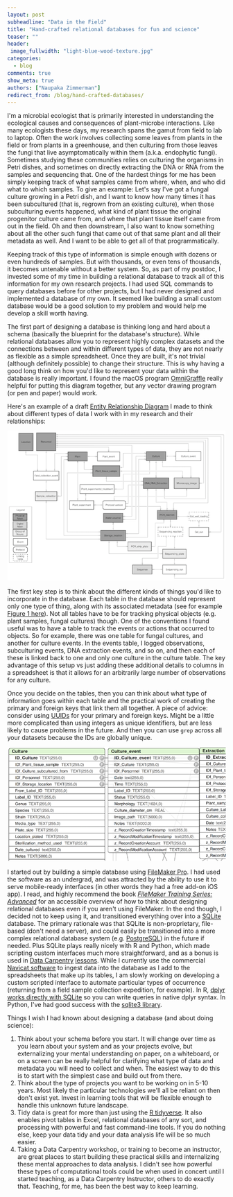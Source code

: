 ```yaml
---
layout: post
subheadline: "Data in the Field"
title: "Hand-crafted relational databases for fun and science"
teaser: ""
header:
 image_fullwidth: "light-blue-wood-texture.jpg"
categories:
  - blog
comments: true
show_meta: true
authors: ["Naupaka Zimmerman"]
redirect_from: /blog/hand-crafted-databases/
---
```


I'm a microbial ecologist that is primarily interested in
understanding the ecological causes and consequences of plant-microbe
interactions. Like many ecologists these days, my research spans the
gamut from field to lab to laptop. Often the work involves collecting
some leaves from plants in the field or from plants in a greenhouse,
and then culturing from those leaves the fungi that live
asymptomatically within them (a.k.a. endophytic fungi). Sometimes
studying these communities relies on culturing the organisms in Petri
dishes, and sometimes on directly extracting the DNA or RNA from the
samples and sequencing that. One of the hardest things for me has been
simply keeping track of what samples came from where, when, and who
did what to which samples. To give an example: Let's say I've got a
fungal culture growing in a Petri dish, and I want to know how many
times it has been subcultured (that is, regrown from an existing
culture), when those subculturing events happened, what kind of plant
tissue the original progenitor culture came from, and where that plant
tissue itself came from out in the field. Oh and then downstream, I
also want to know something about all the other such fungi that came
out of that same plant and all their metadata as well. And I want to
be able to get all of that programmatically.

Keeping track of this type of information is simple enough with dozens
or even hundreds of samples. But with thousands, or even tens of
thousands, it becomes untenable without a better system. So, as part
of my postdoc, I invested some of my time in building a relational
database to track all of this information for my own research
projects. I had used SQL commands to query databases before for other
projects, but I had never designed and implemented a database of my
own. It seemed like building a small custom database would be a good
solution to my problem and would help me develop a skill worth having.

The first part of designing a database is thinking long and hard about
a schema (basically the blueprint for the database's structure). While
relational databases allow you to represent highly complex datasets
and the connections between and within different types of data, they
are not nearly as flexible as a simple spreadsheet. Once they are
built, it's not trivial (although definitely possible) to change their
structure. This is why having a good long think on how you'd like to
represent your data within the database is really important. I found
the macOS program [OmniGraffle](https://www.omnigroup.com/omnigraffle)
really helpful for putting this diagram together, but any vector
drawing program (or pen and paper) would work.

Here's an example of a
draft
[Entity Relationship Diagram](https://en.wikipedia.org/wiki/Entity%E2%80%93relationship_model) I
made to think about different types of data I work with in my research and their relationships:

![](/images/blog/hand-crafted-databases/entity-relationship-diagram.png)

The first key step is to think about the different kinds of things
you'd like to incorporate in the database. Each table in the database
should represent only one type of thing, along with its associated
metadata (see for
example
[Figure 1 here](http://journals.plos.org/ploscompbiol/article?id=10.1371/journal.pcbi.1005097#pcbi-1005097-g001)).
Not all tables have to be for tracking physical objects (e.g. plant
samples, fungal cultures) though. One of the conventions I found useful
was to have a table to track the events or actions that occurred to
objects. So for example, there was one table for fungal cultures, and
another for culture events. In the events table, I logged
observations, subculturing events, DNA extraction events, and so on,
and then each of these is linked back to one and only one culture in
the culture table. The key advantage of this setup vs just adding
these additional details to columns in a spreadsheet is that it allows
for an arbitrarily large number of observations for any culture.

Once you decide on the tables, then you can think about what type of
information goes within each table and the practical work of creating
the primary and foreign keys that link them all together. A piece of
advice: consider using [UUIDs](https://blog.codinghorror.com/primary-keys-ids-versus-guids/) for your primary and foreign keys. Might
be a little more complicated than using integers as unique
identifiers, but are less likely to cause problems in the future. And
then you can use `grep` across all your datasets because the IDs are
globally unique.

![](/images/blog/hand-crafted-databases/tables-small.png)

I started out by building a simple database
using [FileMaker Pro](http://www.filemaker.com/products/). I had used
the software as an undergrad, and was attracted by the ability to use
it to serve mobile-ready interfaces (in other words they had a free
add-on iOS app). I read, and highly recommend the book
*[FileMaker Training Series: Advanced](http://www.filemaker.com/learning/training/fts.html)*
for an accessible overview of how to think about designing relational
databases even if you aren't using FileMaker. In the end though, I
decided not to keep using it, and transitioned everything over into
a [SQLite](https://sqlite.org/) database. The primary rationale was
that SQLite is non-proprietary, file-based (don't need a server), and
could easily be transitioned into a more complex relational database
system (e.g. [PostgreSQL](https://www.postgresql.org/)) in the future
if needed. Plus SQLite plays really nicely with R and Python, which
made scripting custom interfaces much more straightforward, and as a
bonus is used
in
[Data Carpentry](http://www.datacarpentry.org/sql-ecology-lesson/) [lessons](http://www.datacarpentry.org/R-ecology-lesson/05-r-and-databases.html).
While I currently use the
commercial
[Navicat software](https://www.navicat.com/products/navicat-for-sqlite) to
ingest data into the database as I add to the spreadsheets that make
up its tables, I am slowly working on developing a custom scripted
interface to automate particular types of occurrence (returning from a
field sample collection expedition, for example). In
R,
[dplyr works directly with SQLite](https://cran.r-project.org/web/packages/dplyr/vignettes/databases.html) so
you can write queries in native dplyr syntax. In Python, I've had good
success with
the [sqlite3 library](https://docs.python.org/2/library/sqlite3.html).

Things I wish I had known about designing a database (and about doing science): 

1. Think about your schema before you start. It will change over time
   as you learn about your system and as your projects evolve, but
   externalizing your mental understanding on paper, on a whiteboard,
   or on a screen can be really helpful for clarifying what type of
   data and metadata you will need to collect and when. The easiest
   way to do this is to start with the simplest case and build out
   from there.
2. Think about the type of projects you want to be working on in 5-10
   years. Most likely the particular technologies we'll all be reliant
   on then don't exist yet. Invest in learning tools that will be
   flexible enough to handle this unknown future landscape.
3. Tidy data is great for more than just using
   the
   [R tidyverse](https://mran.microsoft.com/web/packages/tidyverse/vignettes/manifesto.html).
   It also enables pivot tables in Excel, relational databases of any
   sort, and processing with powerful and fast command-line tools. If
   you do nothing else, keep your data tidy and your data analysis
   life will be so much easier.
4. Taking a Data Carpentry workshop, or training to become an
   instructor, are great places to start building these practical
   skills and internalizing these mental approaches to data analysis.
   I didn't see how powerful these types of computational tools could
   be when used in concert until I started teaching, as a Data
   Carpentry Instructor, others to do exactly that. Teaching, for me,
   has been the best way to keep learning.
